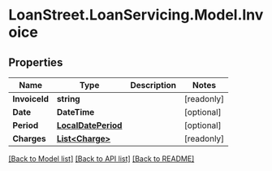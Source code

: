 # LoanStreet.LoanServicing.Model.Invoice
## Properties

Name | Type | Description | Notes
------------ | ------------- | ------------- | -------------
**InvoiceId** | **string** |  | [readonly] 
**Date** | **DateTime** |  | [optional] 
**Period** | [**LocalDatePeriod**](LocalDatePeriod.md) |  | [optional] 
**Charges** | [**List&lt;Charge&gt;**](Charge.md) |  | [readonly] 

[[Back to Model list]](../README.md#documentation-for-models) [[Back to API list]](../README.md#documentation-for-api-endpoints) [[Back to README]](../README.md)

